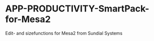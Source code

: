 APP-PRODUCTIVITY-SmartPack-for-Mesa2
====================================

Edit- and sizefunctions for Mesa2 from Sundial Systems

